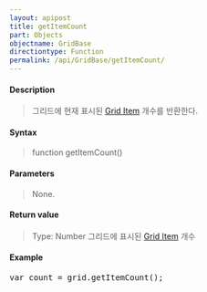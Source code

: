 ```yaml
---
layout: apipost
title: getItemCount
part: Objects
objectname: GridBase
directiontype: Function
permalink: /api/GridBase/getItemCount/
---
```



#### Description

> 그리드에 현재 표시된 [Grid Item](/api/GridBase/) 개수를 반환한다.

#### Syntax

> function getItemCount()

#### Parameters

> None.

#### Return value

> Type: Number
> 그리드에 표시된 [Grid Item](/api/GridBase/) 개수

#### Example

<pre class="prettyprint">
var count = grid.getItemCount();
</pre>




